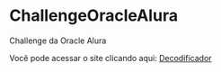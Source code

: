 # ChallengeOracleAlura
Challenge  da Oracle Alura

Você pode acessar o site clicando aqui: [Decodificador](https://claudiaapj.github.io/ChallengeOracleAlura/)

